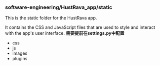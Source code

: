 ### software-engineering/HustRava_app/static
This is the static folder for the HustRava app.

It contains the CSS and JavaScript files that are used to style and interact with the app's user interface.
**需要提前在settings.py中配置**

- css
- js
- images
- plugins